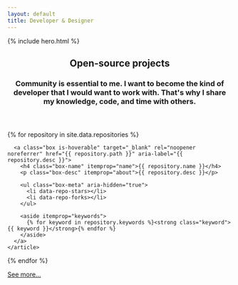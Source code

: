 ```yaml
---
layout: default
title: Developer & Designer
---
```


{% include hero.html %}

<main id="content" class="content grid" itemprop="mainContentOfPage">
  <header class="content-header">
    <h2 class="content-heading">Open-source projects</h2>
    <h3 class="content-subheading">Community is essential to me. I want to become the kind of developer that I would want to work with. That's why I share my knowledge, code, and time with others.</h3>
  </header>

  {% for repository in site.data.repositories %}
    <article class="xs-12 sm-6 lg-4" data-repo-name="{{ repository.name }}" itemtype="http://schema.org/SoftwareSourceCode" itemscope>
      <link itemprop="codeRepository" href="{{ repository.path }}">
      <link itemprop="downloadUrl" href="{{ repository.path }}/releases">

      <a class="box is-hoverable" target="_blank" rel="noopener noreferrer" href="{{ repository.path }}" aria-label="{{ repository.desc }}">
        <h4 class="box-name" itemprop="name">{{ repository.name }}</h4>
        <p class="box-desc" itemprop="about">{{ repository.desc }}</p>

        <ul class="box-meta" aria-hidden="true">
          <li data-repo-stars></li>
          <li data-repo-forks></li>
        </ul>

        <aside itemprop="keywords">
          {% for keyword in repository.keywords %}<strong class="keyword">{{ keyword }}</strong>{% endfor %}
        </aside>
      </a>
    </article>
  {% endfor %}

  <aside class="xs-12 sm-6 lg-4" data-repo-name="{{ repository.name }}">
    <a class="box is-wide is-hoverable" target="_blank" rel="noopener noreferrer" href="https://github.com/Bartozzz">
      See more…
    </a>
  </aside>
</main>

<script src="{{ "/assets/scripts/index.js" | relative_url }}"></script>
